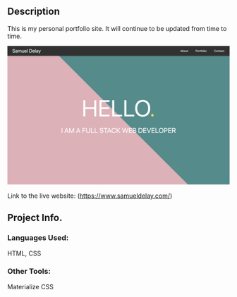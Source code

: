 ## Description

This is my personal portfolio site. It will continue to be updated from time to time.

![alt text](assets/images/screenshot.png)

Link to the live website: (https://www.samueldelay.com/)

## Project Info.

### Languages Used:
HTML, CSS

### Other Tools:
Materialize CSS

 